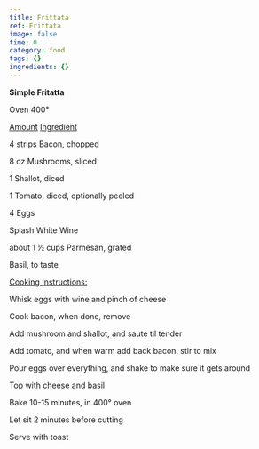 ```yaml
---
title: Frittata
ref: Frittata
image: false
time: 0
category: food
tags: {}
ingredients: {}
---
```

**Simple Fritatta**

Oven 400°


[Amount]() [Ingredient]()

4 strips Bacon, chopped

8 oz Mushrooms, sliced

1 Shallot, diced

1 Tomato, diced, optionally peeled

4 Eggs

Splash White Wine

about 1 ½ cups Parmesan, grated

Basil, to taste


[Cooking Instructions:]()

Whisk eggs with wine and pinch of cheese

Cook bacon, when done, remove

Add mushroom and shallot, and saute til tender

Add tomato, and when warm add back bacon, stir to mix

Pour eggs over everything, and shake to make sure it gets around

Top with cheese and basil

Bake 10-15 minutes, in 400° oven

Let sit 2 minutes before cutting

Serve with toast
